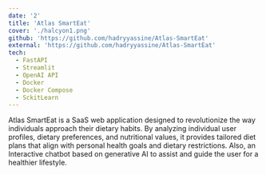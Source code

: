 ```yaml
---
date: '2'
title: 'Atlas SmartEat'
cover: './halcyon1.png'
github: 'https://github.com/hadryyassine/Atlas-SmartEat'
external: 'https://github.com/hadryyassine/Atlas-SmartEat'
tech:
  - FastAPI
  - Streamlit
  - OpenAI API
  - Docker
  - Docker Compose
  - SckitLearn
---
```


Atlas SmartEat is a SaaS web application designed to revolutionize the way individuals approach their dietary habits. By analyzing individual user profiles, dietary preferences, and nutritional values, it provides tailored diet plans that align with personal health goals and dietary restrictions. Also, an Interactive chatbot based on generative AI to assist and guide the user for a healthier lifestyle.

